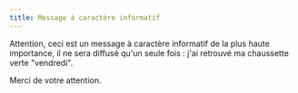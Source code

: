 ```yaml
---
title: Message à caractère informatif
---
```


Attention, ceci est un message à caractère informatif de la plus haute
importance, il ne sera diffusé qu'un seule fois : j'ai retrouvé ma chaussette
verte "vendredi".

Merci de votre attention.

